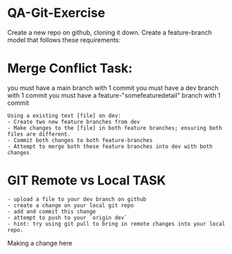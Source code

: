 # QA-Git-Exercise
Create a new repo on github, cloning it down.
Create a feature-branch model that follows these requirements:


# Merge Conflict Task:	
you must have a main branch with 1 commit
you must have a dev branch with 1 commit
you must have a feature-"somefeaturedetail" branch with 1 commit

    Using a existing text [file] on dev:
    - Create two new feature branches from dev
    - Make changes to the [file] in both feature branches; ensuring both files are different.
    - Commit both changes to both feature-branches
    - Attempt to merge both these feature branches into dev with both changes
# GIT Remote vs Local TASK
    - upload a file to your dev branch on github
    - create a change on your local git repo
    - add and commit this change
    - attempt to push to your `origin dev`
    - hint: try using git pull to bring in remote changes into your local repo.

Making a change here
